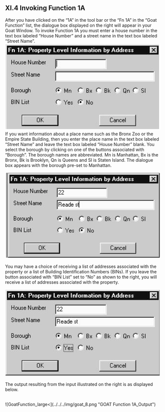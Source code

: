 <h2> XI.4 Invoking Function 1A  </h2>


After you have clicked on the “1A” in the tool bar or the “Fn 1A” in the “Goat Function” list, the dialogue box displayed on the right will appear in your Goat Window. To invoke Function 1A you must enter a house number in the text box labeled “House Number” and a street name in the text box labeled “Street Name”.  
![GoatFunction>](../../../img/goat_5.png "GOAT Function 1A")
If you want information about a place name such as the Bronx Zoo or the Empire State Building, then you enter the place name in the text box labeled “Street Name” and leave the text box labeled “House Number” blank. You select the borough by clicking on one of the buttons associated with “Borough”. The borough names are abbreviated. Mn is Manhattan, Bx is the Bronx, Bk is Brooklyn, Qn is Queens and SI is Staten Island. The dialogue box appears with the borough pre-set to Manhattan.   

![GoatFunction>](../../../img/goat_6.png "GOAT Function 1A")  

You may have a choice of receiving a list of addresses associated with the property or a list of Building Identification Numbers (BINs). If you leave the button associated with “BIN List” set to “No” as shown to the right, you will receive a list of addresses associated with the property.

![GoatFunction>](../../../img/goat_7.png "GOAT Function 1A")  

The output resulting from the input illustrated on the right is as displayed below.  

<br>  
![GoatFunction_large<](../../../img/goat_8.png "GOAT Function 1A_Output")  

<br />

